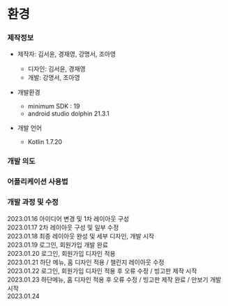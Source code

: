 # 환경

### 제작정보
- 제작자: 김서윤, 경재영, 강명서, 조아영
  - 디자인: 김서윤, 경재영
  - 개발: 강명서, 조아영  
  
- 개발환경
  - minimum SDK : 19
  - android studio dolphin 21.3.1
  
- 개발 언어
  - Kotlin 1.7.20
  
### 개발 의도

### 어플리케이션 사용법

### 개발 과정 및 수정
2023.01.16 아이디어 변경 및 1차 레이아웃 구성    
2023.01.17 2차 레이아웃 구성 및 일부 수정     
2023.01.18 최종 레이아웃 완성 및 세부 디자인, 개발 시작     
2023.01.19 로그인, 회원가입 개발 완료        
2023.01.20 로그인, 회원가입 디자인 적용      
2023.01.21 하단 메뉴, 홈 디자인 적용 / 챌린지 레이아웃 수정    
2023.01.22 로그인, 회원가입 디자인 적용 후 오류 수정 / 빙고판 제작 시작    
2023.01.23 하단메뉴, 홈 디자인 적용 후 오류 수정 / 빙고판 제작 완료 / 만보기 개발 시작    
2023.01.24 



